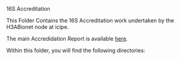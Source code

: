 
16S Accreditation

This Folder Contains the 16S Accreditation work undertaken by the H3ABionet node at icipe.

The main Accredidation Report is available [here](Accreditation_Report.md).

Within this folder, you will find the following directories:
